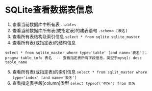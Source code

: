 # SQLite查看数据表信息
1. 查看当前数据库中所有表 `.tables`
2. 查看当前数据库所有表(或指定表)的建表语句 `.schema [表名]`
3. 查看所有表结构及索引信息 `select * from sqlite sqlite_master`
4. 查看所有表(或指定表)的结构信息
```
select * from sqlite_master where type='table' [and name='表名']；
pragma table_info 表名  -- 查看指定表所有字段信息，类型于mysql: desc table_name
```
5. 查看所有表(或指定表)的索引信息 `select * from sqlit_master where type='index' [and name='表名']`
6. 查看指定表字段[column]类型 `select typeof('列名') from 表名`